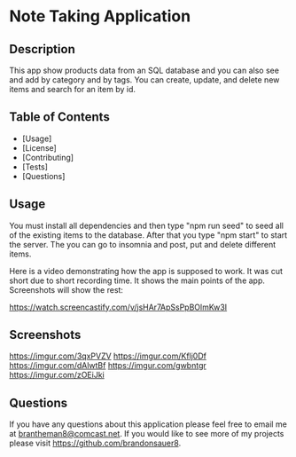 # Note Taking Application
  
## Description 
This app show products data from an SQL database and you can also see and add by category and by tags. You can create, update, and delete new items and search for an item by id.
  ## Table of Contents
  * [Usage]
  * [License]
  * [Contributing]
  * [Tests]
  * [Questions]
  
 
  ## Usage 
  You must install all dependencies and then type "npm run seed" to seed all of the existing items to the database. After that you type "npm start" to start the server. The you can go to insomnia and post, put and delete different items.


  Here is a video demonstrating how the app is supposed to work. It was cut short due to short recording time. It shows the main points of the app. Screenshots will show the rest:

  https://watch.screencastify.com/v/jsHAr7ApSsPpBOlmKw3I

  ## Screenshots
 https://imgur.com/3qxPVZV
 https://imgur.com/Kflj0Df
 https://imgur.com/dAlwtBf
 https://imgur.com/gwbntgr
 https://imgur.com/zOEiJki
 
  ## Questions
  If you have any questions about this application please feel free to email me at brantheman8@comcast.net. If you would like to see more of my projects please visit https://github.com/brandonsauer8.
